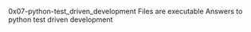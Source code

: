 0x07-python-test_driven_development
Files are executable
Answers to python test driven development 
